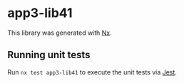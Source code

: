 # app3-lib41

This library was generated with [Nx](https://nx.dev).

## Running unit tests

Run `nx test app3-lib41` to execute the unit tests via [Jest](https://jestjs.io).
